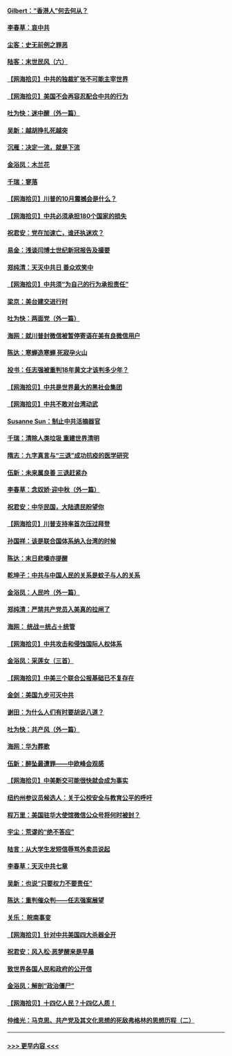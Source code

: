 #### [Gilbert：“香港人”何去何从？](../pages/nsc993/n12435894.md?t=09282151) 
#### [李春草：哀中共](../pages/nsc993/n12435874.md?t=09282151) 
#### [尘客：史无前例之罪恶](../pages/nsc993/n12435762.md?t=09282151) 
#### [陆客：末世民风（六）](../pages/nsc993/n12435354.md?t=09282151) 
#### [【网海拾贝】中共的独裁扩张不可能主宰世界](../pages/nsc993/n12435151.md?t=09282151) 
#### [【网海拾贝】美国不会再容忍配合中共的行为](../pages/nsc993/n12433808.md?t=09282151) 
#### [吐为快：迷中醒（外一篇）](../pages/nsc993/n12433585.md?t=09282151) 
#### [吴新：越胡挣扎死越突](../pages/nsc993/n12433562.md?t=09282151) 
#### [沉雁：决定一流，就是下流](../pages/nsc993/n12432128.md?t=09282151) 
#### [金浴凤：木兰花](../pages/nsc993/n12432124.md?t=09282151) 
#### [千瑞：寥落](../pages/nsc993/n12432071.md?t=09282151) 
#### [【网海拾贝】川普的10月震撼会是什么？](../pages/nsc993/n12431624.md?t=09282151) 
#### [【网海拾贝】中共必须承担180个国家的损失](../pages/nsc993/n12428893.md?t=09282151) 
#### [祝君安：党在加速亡，谁还执迷欢？](../pages/nsc993/n12428652.md?t=09282151) 
#### [易金：浅谈闫博士世纪新冠报告及撮要](../pages/nsc993/n12426822.md?t=09282151) 
#### [郑纯清：天灭中共日 善众欢笑中](../pages/nsc993/n12426784.md?t=09282151) 
#### [【网海拾贝】中共须“为自己的行为承担责任”](../pages/nsc993/n12426067.md?t=09282151) 
#### [梁京：美台建交进行时](../pages/nsc993/n12424066.md?t=09282151) 
#### [吐为快：两面党（外一篇）](../pages/nsc993/n12424043.md?t=09282151) 
#### [海网：就川普封微信被暂停寄语在美有良微信用户](../pages/nsc993/n12424021.md?t=09282151) 
#### [陈达：寒蝉造寒蝉 死寂孕火山](../pages/nsc993/n12423958.md?t=09282151) 
#### [投书：任志强被重判18年黄文才该判多少年？](../pages/nsc993/n12423672.md?t=09282151) 
#### [【网海拾贝】中共是世界最大的黑社会集团](../pages/nsc993/n12423543.md?t=09282151) 
#### [【网海拾贝】中共不敢对台湾动武](../pages/nsc993/n12421418.md?t=09282151) 
#### [Susanne Sun：制止中共活摘器官](../pages/nsc993/n12419654.md?t=09282151) 
#### [千瑞：清除人类垃圾 重建世界清明](../pages/nsc993/n12419414.md?t=09282151) 
#### [隋志：九字真言与“三退”成功抗疫的医学研究](../pages/nsc993/n12419248.md?t=09282151) 
#### [伍新：未来属良善 三退赶紧办](../pages/nsc993/n12418496.md?t=09282151) 
#### [李春草：念奴娇·迎中秋（外一篇）](../pages/nsc993/n12418465.md?t=09282151) 
#### [祝君安：中华民国，大陆遗民盼望你](../pages/nsc993/n12418089.md?t=09282151) 
#### [【网海拾贝】川普支持率首次压过拜登](../pages/nsc993/n12418050.md?t=09282151) 
#### [孙国祥：该是联合国体系纳入台湾的时候](../pages/nsc993/n12417369.md?t=09282151) 
#### [陈达：末日悲嚎亦提醒](../pages/nsc993/n12416736.md?t=09282151) 
#### [乾坤子：中共与中国人民的关系是蚊子与人的关系](../pages/nsc993/n12416632.md?t=09282151) 
#### [金浴凤：人民吟（外一篇）](../pages/nsc993/n12416567.md?t=09282151) 
#### [郑纯清：严禁共产党员入美真的拉闸了](../pages/nsc993/n12416550.md?t=09282151) 
#### [海网： 统战＝统占＋统管](../pages/nsc993/n12416404.md?t=09282151) 
#### [【网海拾贝】中共攻击和侵蚀国际人权体系](../pages/nsc993/n12416250.md?t=09282151) 
#### [金浴凤：采莲女（三首）](../pages/nsc993/n12415517.md?t=09282151) 
#### [【网海拾贝】中美三个联合公报基础已不复存在](../pages/nsc993/n12415054.md?t=09282151) 
#### [金剑：美国九步可灭中共](../pages/nsc993/n12413183.md?t=09282151) 
#### [谢田：为什么人们有时要胡说八道？](../pages/nsc993/n12411861.md?t=09282151) 
#### [吐为快：共产风（外一篇）](../pages/nsc993/n12411761.md?t=09282151) 
#### [海网：华为葬歌](../pages/nsc993/n12410381.md?t=09282151) 
#### [伍新：醉坠最遭罪——中欧峰会观感](../pages/nsc993/n12410364.md?t=09282151) 
#### [【网海拾贝】中美断交可能很快就会成为事实](../pages/nsc993/n12409495.md?t=09282151) 
#### [纽约州参议员候选人：关于公校安全与教育公平的呼吁](../pages/nsc993/n12409228.md?t=09282151) 
#### [程万里：美国驻华大使馆微信公众号将何时被封？](../pages/nsc993/n12407397.md?t=09282151) 
#### [宇尘：荒谬的“绝不答应”](../pages/nsc993/n12407360.md?t=09282151) 
#### [陆言：从大学生发短信辱骂外卖员说起](../pages/nsc993/n12407285.md?t=09282151) 
#### [李春草：天灭中共七章](../pages/nsc993/n12406988.md?t=09282151) 
#### [吴新：也说“只要权力不要责任”](../pages/nsc993/n12406966.md?t=09282151) 
#### [陈达：重判催众判——任志强案展望](../pages/nsc993/n12404540.md?t=09282151) 
#### [关乐： 皖南事变](../pages/nsc993/n12404288.md?t=09282151) 
#### [【网海拾贝】针对中共美国四大杀器全开](../pages/nsc993/n12404172.md?t=09282151) 
#### [祝君安：风入松‧恶梦醒来是早晨](../pages/nsc993/n12401953.md?t=09282151) 
#### [致世界各国人民和政府的公开信](../pages/nsc993/n12401824.md?t=09282151) 
#### [金浴凤：解剖“政治僵尸”](../pages/nsc993/n12401808.md?t=09282151) 
#### [【网海拾贝】十四亿人民？十四亿人质！](../pages/nsc993/n12401708.md?t=09282151) 
#### [仲维光：马克思、共产党及其文化思想的死敌弗格林的思想历程（二）](../pages/nsc993/n12399107.md?t=09282151) 

----
#### [ >>> 更早内容 <<< ](../indexes/nsc993-earlier.md)
